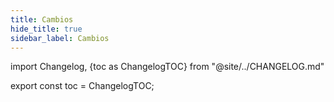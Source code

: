 ```yaml
---
title: Cambios
hide_title: true
sidebar_label: Cambios
---
```


import Changelog, {toc as ChangelogTOC} from "@site/../CHANGELOG.md"

<Changelog />

export const toc = ChangelogTOC;
